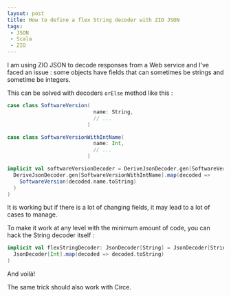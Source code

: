 ```yaml
---
layout: post
title: How to define a flex String decoder with ZIO JSON
tags:
 - JSON
 - Scala
 - ZIO
---
```


I am using ZIO JSON to decode responses from a Web service and I've faced an issue : some objects have fields that can sometimes be strings and sometime be integers.

This can be solved with decoders `orElse` method like this : 

```scala
case class SoftwareVersion(
                            name: String,
                            // ...
                          )

case class SoftwareVersionWithIntName(
                            name: Int,
                            // ...
                          )

implicit val softwareVersionDecoder = DeriveJsonDecoder.gen[SoftwareVersion].orElse(
  DeriveJsonDecoder.gen[SoftwareVersionWithIntName].map(decoded =>
    SoftwareVersion(decoded.name.toString)
  )
)
```

It is working but if there is a lot of changing fields, it may lead to a lot of cases to manage.

To make it work at any level with the minimum amount of code, you can hack the String decoder itself : 

```scala
implicit val flexStringDecoder: JsonDecoder[String] = JsonDecoder[String].orElse(
  JsonDecoder[Int].map(decoded => decoded.toString)
)
```
And voilà! 

The same trick should also work with Circe.
